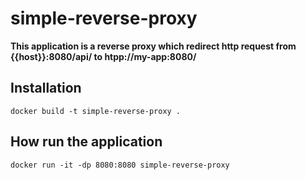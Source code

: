 # simple-reverse-proxy

**This application is a reverse proxy which redirect http request from {{host}}:8080/api/ to htpp://my-app:8080/**

## Installation

```
docker build -t simple-reverse-proxy .
```


## How run the application

```
docker run -it -dp 8080:8080 simple-reverse-proxy
```
